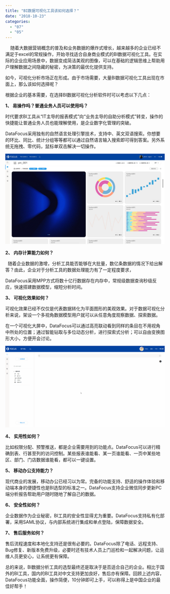 ```yaml
---
title: "BI数据可视化工具该如何选择？"
date: "2018-10-23"
categories: 
  - "07"
  - "05"
---
```


​    ​随着大数据营销概念的普及和业务数据的爆炸式增长，越来越多的企业已经不满足于excel的常规操作，开始寻找适合自身商业模式的BI数据可视化工具。在实际的企业应用场景中，数据变成简洁美观的图像，可以在基础的逻辑思维上帮助用户理解数据之间隐藏的秘密，为决策的最优化提供支持。

如今，可视化分析市场正在形成。由于市场需要，大量BI数据可视化工具出现在市面上，那么该如何选择呢？

根据企业的基本需要，在选择BI数据可视化分析软件时可以考虑以下几点：

**1、 易操作吗？普通业务人员可以使用吗？**

时代要求BI工具从“IT主导的报表模式”向“业务主导的自助分析模式”转变，操作的快捷能让普通业务人员也能理解使用，是企业数字化管理的突破。

DataFocus采用独有的自然语言处理引擎技术，支持中、英文双语搜索。你想要的环比、同比、统计分组等等都可以通过自然语言输入搜索即可得到答案。另外系统无拖拽、零代码，鼠标单双击解决一切操作。

![](images/1.jpg)

**2、 内存计算能力如何？**

  随着企业数据的激增，分析工具能否能够在大批量，数亿条数据的情况下给出解答？由此，企业对于分析工具的数据处理能力有了一定程度要求，

DataFocus采用MPP方式将数十亿行数据存在内存中，常规级数据查询秒级反应，快速搭建数据模型，缩短分析时间。

**3、 可视化效果如何？**

可视化效果已经不仅仅是代表数据转化为平面图形的美观效果。对于数据可视化分析来说，架设一个多视角数据模型用户就可以从任意角度观察数据、探索数据。

在一个可视化大屏中，DataFocus可以通过高亮联动看到同样的条目在不用视角中所处的位置；通过智能钻取与多位动态分析，进行探索式分析；可以自由变换图形大小，方便开会讨论。

![](images/搜索-1.gif)

**4、 实用性如何？**

比如权限分配、预警推送，都是企业需要用到的功能点。DataFocus可以进行精确到表、行甚至列的访问控制。某些报表谁能看、某一页谁能看、一页中某些地区、部门、门店数据谁能看，都可以一键设置。

**5、 移动办公支持能力？**

现代商业的发展，移动办公已经习以为常。完备的功能支持、舒适的操作体验和移动端本身的便捷性也是BI选型的标准之一。DataFocus支持企业微信同步更新PC端分析报告帮助用户随时随地了解自己的数据。

**6、 安全性如何？**

企业数据作为企业秘密，BI工具的安全性显得尤为重要。DataFocus支持私有化部署，采用SAML协议，与内部系统进行集成和单点登陆，保障数据安全。

**7、 售后服务如何？**

售后流程速度和本地化支持还是很有必要的。DataFocus除了电话、远程支持、Bug修复、新版本免费升级，必要时还有技术人员上门巡检和一起解决问题，让运维人员更安心，让系统更有保障。

总的来说，BI数据分析工具的选型最终还是取决于是否适合自己的企业。相比于国外的BI工具，国内的BI工具对中文支持更加良好，售后亦有保障。回顾上述内容，DataFocus功能全面，操作简便，10分钟即可上手，可以称得上是中国企业的最佳好帮手！
